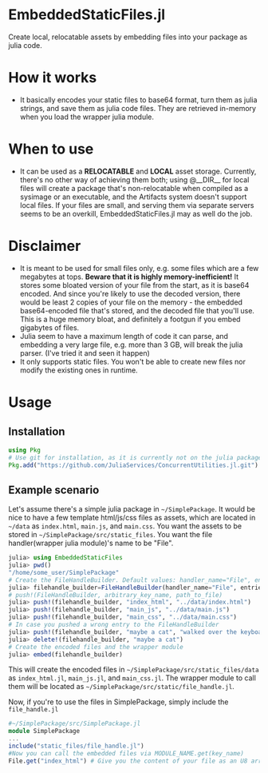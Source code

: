 # EmbeddedStaticFiles.jl
Create local, relocatable assets by embedding files into your package as julia code.

# How it works
- It basically encodes your static files to base64 format, turn them as julia strings, and save them as julia code files. They are retrieved in-memory when you load the wrapper julia module.

# When to use
- It can be used as a **RELOCATABLE** and **LOCAL** asset storage. Currently, there's no other way of achieving them both; using @\_\_DIR\_\_ for local files will create a package that's non-relocatable when compiled as a sysimage or an executable, and the Artifacts system doesn't support local files. If your files are small, and serving them via separate servers seems to be an overkill, EmbeddedStaticFiles.jl may as well do the job.

# Disclaimer
- It is meant to be used for small files only, e.g. some files which are a few megabytes at tops. **Beware that it is highly memory-inefficient!** It stores some bloated version of your file from the start, as it is base64 encoded. And since you're likely to use the decoded version, there would be least 2 copies of your file on the memory - the embedded base64-encoded file that's stored, and the decoded file that you'll use. This is a huge memory bloat, and definitely a footgun if you embed gigabytes of files.
- Julia seem to have a maximum length of code it can parse, and embedding a very large file, e.g. more than 3 GB, will break the julia parser. (I've tried it and seen it happen)
- It only supports static files. You won't be able to create new files nor modify the existing ones in runtime.

# Usage
## Installation
```julia
using Pkg
# Use git for installation, as it is currently not on the julia package registry.
Pkg.add("https://github.com/JuliaServices/ConcurrentUtilities.jl.git")
```
## Example scenario
Let's assume there's a simple julia package in `~/SimplePackage`. It would be nice to have a few template html/js/css files as assets, which are located in `~/data` as `index.html`, `main.js`, and `main.css`. You want the assets to be stored in `~/SimplePackage/src/static_files`. You want the file handler(wrapper julia module)'s name to be "File".

```julia
julia> using EmbeddedStaticFiles
julia> pwd()
"/home/some_user/SimplePackage"
# Create the FileHandleBuilder. Default values: handler_name="File", entries=Dict(), out_dir="./static_files"
julia> filehandle_builder=FileHandleBuilder(handler_name="File", entries=Dict(), out_dir="./src/static_files")
# push!(FileHandleBuilder, arbitrary_key_name, path_to_file)
julia> push!(filehandle_builder, "index_html", "../data/index.html")
julia> push!(filehandle_builder, "main_js", "../data/main.js")
julia> push!(filehandle_builder, "main_css", "../data/main.css")
# In case you pushed a wrong entry to the FileHandleBuilder
julia> push!(filehandle_builder, "maybe a cat", "walked over the keyboard")
julia> delete!(filehandle_builder, "maybe a cat")
# Create the encoded files and the wrapper module
julia> embed(filehandle_builder)
```

This will create the encoded files in `~/SimplePackage/src/static_files/data` as `index_html.jl`, `main_js.jl`, and `main_css.jl`. The wrapper module to call them will be located as `~/SimplePackage/src/static/file_handle.jl`.

Now, if you're to use the files in SimplePackage, simply include the `file_handle.jl`
```julia
#~/SimplePackage/src/SimplePackage.jl
module SimplePackage
...
include("static_files/file_handle.jl")
#Now you can call the embedded files via MODULE_NAME.get(key_name)
File.get("index_html") # Give you the content of your file as an U8 array.
```



